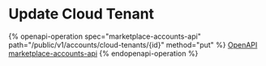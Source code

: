 # Update Cloud Tenant

{% openapi-operation spec="marketplace-accounts-api" path="/public/v1/accounts/cloud-tenants/{id}" method="put" %}
[OpenAPI marketplace-accounts-api](https://api.platform.softwareone.com/public/v1/accounts/openapi.json)
{% endopenapi-operation %}
